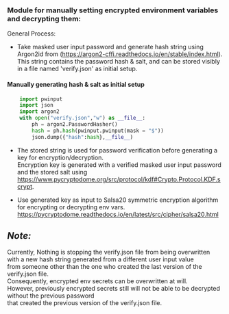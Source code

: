 ### Module for manually setting encrypted environment variables and decrypting them:

General Process:

- Take masked user input password and generate hash string using Argon2id from (https://argon2-cffi.readthedocs.io/en/stable/index.html).   
This string contains the password hash & salt, and can be stored visibly in a file named 'verify.json' as initial setup.  
#### Manually generating hash & salt as initial setup  

```python
    import pwinput
    import json
    import argon2
    with open("verify.json","w") as __file__:
        ph = argon2.PasswordHasher()
        hash = ph.hash(pwinput.pwinput(mask = "$"))
        json.dump({"hash":hash},__file__)
```  

- The stored string is used for password verification before generating a key for encryption/decryption.  
Encryption key is generated with a verified masked user input password and the stored salt using https://www.pycryptodome.org/src/protocol/kdf#Crypto.Protocol.KDF.scrypt.  

- Use generated key as input to Salsa20 symmetric encryption algorithm for encrypting or decrypting env vars.  
https://pycryptodome.readthedocs.io/en/latest/src/cipher/salsa20.html  
  
  
## *Note:*  
Currently, Nothing is stopping the verify.json file from being overwritten  
with a new hash string generated from a different user input value  
from someone other than the one who created the last version of the verify.json file.  
Consequently, encrypted env secrets can be overwritten at will.  
However, previously encrypted secrets still will not be able to be decrypted without the previous password  
that created the previous version of the verify.json file.
